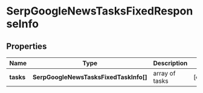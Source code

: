 # SerpGoogleNewsTasksFixedResponseInfo

## Properties

| Name | Type | Description | Notes |
|------------ | ------------- | ------------- | -------------|
**tasks** | **SerpGoogleNewsTasksFixedTaskInfo[]** | array of tasks |[optional]|